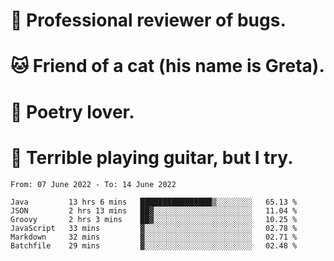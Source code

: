 # 🐛 Professional reviewer of bugs.
# 🐱 Friend of a cat (his name is Greta).
# 📜 Poetry lover.
# 🎸 Terrible playing guitar, but I try.

<!--START_SECTION:waka-->

```text
From: 07 June 2022 - To: 14 June 2022

Java         13 hrs 6 mins   ████████████████▒░░░░░░░░   65.13 %
JSON         2 hrs 13 mins   ██▓░░░░░░░░░░░░░░░░░░░░░░   11.04 %
Groovy       2 hrs 3 mins    ██▓░░░░░░░░░░░░░░░░░░░░░░   10.25 %
JavaScript   33 mins         ▓░░░░░░░░░░░░░░░░░░░░░░░░   02.78 %
Markdown     32 mins         ▓░░░░░░░░░░░░░░░░░░░░░░░░   02.71 %
Batchfile    29 mins         ▓░░░░░░░░░░░░░░░░░░░░░░░░   02.48 %
```

<!--END_SECTION:waka-->
